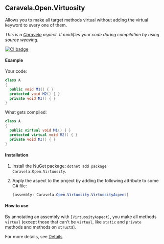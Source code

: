 ## Caravela.Open.Virtuosity 
Allows you to make all target methods virtual without adding the virtual keyword to every one of them.

*This is a [Caravela](https://github.com/postsharp/Caravela) aspect. It modifies your code during compilation by using source weaving.*
 
[![CI badge](https://github.com/postsharp/Caravela.Open.Virtuosity/workflows/Full%20Pipeline/badge.svg)](https://github.com/postsharp/Caravela.Open.Virtuosity/actions?query=workflow%3A%22Full+Pipeline%22)

#### Example
Your code:
```csharp
class A 
{
  public void M1() { }
  protected void M2() { }
  private void M3() { }
}
```
What gets compiled:
```csharp
class A 
{
  public virtual void M1() { }
  protected virtual void M2() { }
  private void M3() { }
}
```

#### Installation
1. Install the NuGet package: `dotnet add package Caravela.Open.Virtuosity`.
2. Apply the aspect to the project by adding the following attribute to some C# file:

    ```c#
    [assembly: Caravela.Open.Virtuosity.VirtuosityAspect]
    ```

#### How to use

By annotating an assembly with `[VirtuosityAspect]`, you make all methods `virtual` (except those that can't be `virtual`, like `static` and `private` methods and methods on `struct`s).

For more details, see [Details](Details.md).